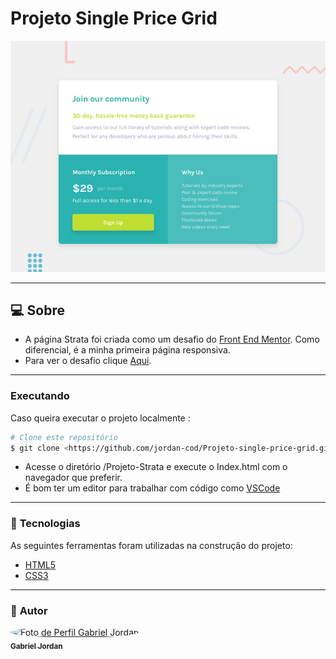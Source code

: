# **Projeto Single Price Grid**

<img src="./design/desktop-preview.jpg">

---

## :computer: Sobre

* A página Strata foi criada como um desafio do <a href="https://www.frontendmentor.io">Front End Mentor</a>. Como diferencial, é a minha primeira página responsiva.
* Para ver o desafio clique <a href="https://www.frontendmentor.io/challenges/single-price-grid-component-5ce41129d0ff452fec5abbbc">Aqui</a>.

---
### Executando

Caso queira executar o projeto localmente :
```bash
# Clone este repositório
$ git clone <https://github.com/jordan-cod/Projeto-single-price-grid.git>
```
* Acesse o diretório /Projeto-Strata e execute o Index.html com o navegador que preferir.
* É bom ter um editor para trabalhar com código como [VSCode](https://code.visualstudio.com/)

---
### :hammer: **Tecnologias**

As seguintes ferramentas foram utilizadas na construção do projeto:

- [HTML5](https://developer.mozilla.org/pt-BR/docs/Web/HTML/HTML5)
- [CSS3](https://developer.mozilla.org/pt-BR/docs/Archive/CSS3)
---
### :boy: **Autor**

<a href="https://github.com/jordan-cod">
 <img style="border-radius: 50%;" src="https://avatars.githubusercontent.com/u/79179555?v=4" width="100px;" alt="Foto de Perfil Gabriel Jordan"/>
 <br />
 <sub><b>Gabriel Jordan</b></sub></a>

